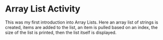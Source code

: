 # Array List Activity

This was my first introduction into Array Lists. Here an array list of strings is created, items are added to the list, an item is pulled based on an index, the size of the list is printed, then the list itself is displayed.